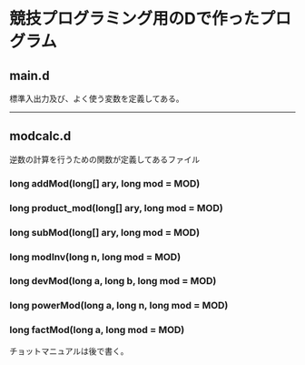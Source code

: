 # 競技プログラミング用のDで作ったプログラム

## main.d
標準入出力及び、よく使う変数を定義してある。

---

## modcalc.d
逆数の計算を行うための関数が定義してあるファイル

### long addMod(long[] ary, long mod = MOD)

### long product_mod(long[] ary, long mod = MOD)

### long subMod(long[] ary, long mod = MOD)

### long modInv(long n, long mod = MOD)

### long devMod(long a, long b, long mod = MOD)

### long powerMod(long a, long n, long mod = MOD)

### long factMod(long a, long mod = MOD)

チョットマニュアルは後で書く。
